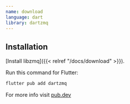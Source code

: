 ```yaml
---
name: download
language: dart
library: dartzmq
---
```


## Installation

[Install libzmq]({{< relref "/docs/download" >}}).

Run this command for Flutter:
```bash
flutter pub add dartzmq
```

For more info visit [pub.dev](https://pub.dev/packages/dartzmq/install)
